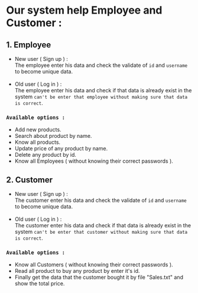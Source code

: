 # Our system help Employee and Customer :

## 1. Employee
* New user ( Sign up ) : <br>
 The employee enter his data and check the validate of ```id``` and  ```username``` to become unique data.
 <br><br>
 * Old user ( Log in ) : <br>
 The employee enter his data and check if that data is already exist in the system ```can't be enter that employee without making sure that data is correct```.

### ```Available options : ``` 
* Add new products.
* Search about product by name.
* Know all products.
* Update price of any product by name.
* Delete any product by id.
* Know all Employees ( without knowing their correct passwords ).

## 2. Customer

* New user ( Sign up ) : <br>
 The customer enter his data and check the validate of ```id``` and  ```username``` to become unique data.
 <br><br>
 * Old user ( Log in ) : <br>
 The customer enter his data and check if that data is already exist in the system ```can't be enter that customer without making sure that data is correct```.

### ```Available options : ``` 
* Know all Customers ( without knowing their correct passwords ).
* Read all product to buy any product by enter it's id.
* Finally get the data that the customer bought it by file "Sales.txt" and show the total price.
